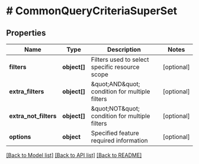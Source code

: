 # # CommonQueryCriteriaSuperSet

## Properties

Name | Type | Description | Notes
------------ | ------------- | ------------- | -------------
**filters** | **object[]** | Filters used to select specific resource scope | [optional]
**extra_filters** | **object[]** | \&quot;AND\&quot; condition for multiple filters | [optional]
**extra_not_filters** | **object[]** | \&quot;NOT\&quot; condition for multiple filters | [optional]
**options** | **object** | Specified feature required information | [optional]

[[Back to Model list]](../../README.md#models) [[Back to API list]](../../README.md#endpoints) [[Back to README]](../../README.md)
